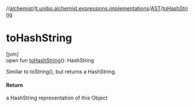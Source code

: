//[alchemist](../../../index.md)/[it.unibo.alchemist.expressions.implementations](../index.md)/[AST](index.md)/[toHashString](to-hash-string.md)

# toHashString

[jvm]\
open fun [toHashString](to-hash-string.md)(): HashString

Similar to toString(), but returns a HashString.

#### Return

a HashString representation of this Object
